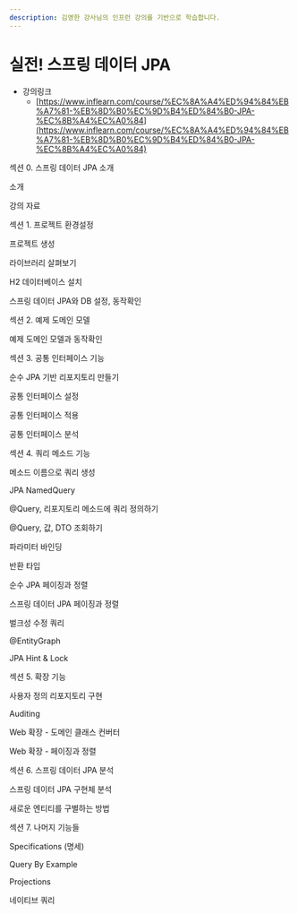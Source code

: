 ```yaml
---
description: 김영한 강사님의 인프런 강의를 기반으로 학습합니다.
---
```


# 실전! 스프링 데이터 JPA

* 강의링크
  * [https://www.inflearn.com/course/%EC%8A%A4%ED%94%84%EB%A7%81-%EB%8D%B0%EC%9D%B4%ED%84%B0-JPA-%EC%8B%A4%EC%A0%84](https://www.inflearn.com/course/%EC%8A%A4%ED%94%84%EB%A7%81-%EB%8D%B0%EC%9D%B4%ED%84%B0-JPA-%EC%8B%A4%EC%A0%84)

섹션 0. 스프링 데이터 JPA 소개

소개

강의 자료

섹션 1. 프로젝트 환경설정

프로젝트 생성

라이브러리 살펴보기

H2 데이터베이스 설치

스프링 데이터 JPA와 DB 설정, 동작확인

섹션 2. 예제 도메인 모델

예제 도메인 모델과 동작확인

섹션 3. 공통 인터페이스 기능

순수 JPA 기반 리포지토리 만들기

공통 인터페이스 설정

공통 인터페이스 적용

공통 인터페이스 분석

섹션 4. 쿼리 메소드 기능

메소드 이름으로 쿼리 생성

JPA NamedQuery

@Query, 리포지토리 메소드에 쿼리 정의하기

@Query, 값, DTO 조회하기

파라미터 바인딩

반환 타입

순수 JPA 페이징과 정렬

스프링 데이터 JPA 페이징과 정렬

벌크성 수정 쿼리

@EntityGraph

JPA Hint & Lock

섹션 5. 확장 기능

사용자 정의 리포지토리 구현

Auditing

Web 확장 - 도메인 클래스 컨버터

Web 확장 - 페이징과 정렬

섹션 6. 스프링 데이터 JPA 분석

스프링 데이터 JPA 구현체 분석

새로운 엔티티를 구별하는 방법

섹션 7. 나머지 기능들

Specifications \(명세\)

Query By Example

Projections

네이티브 쿼리

